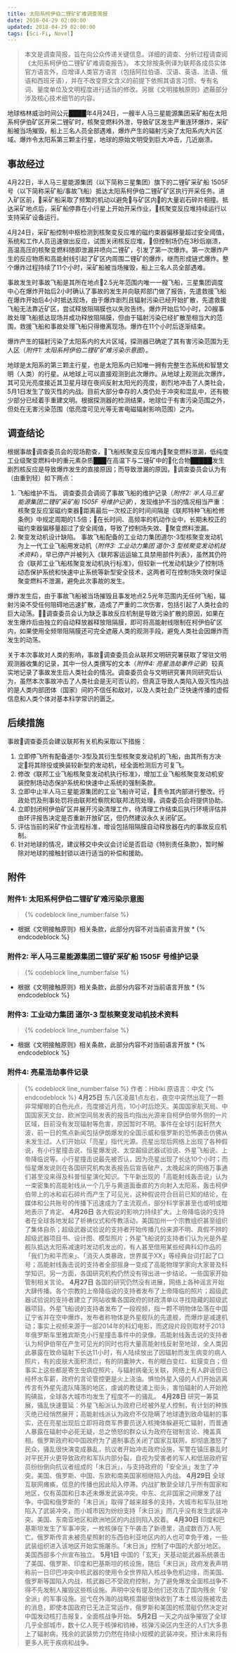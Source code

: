 ```yaml
---
title: 太阳系柯伊伯二锂矿矿难调查简报
date: 2018-04-29 02:00:00
updated: 2018-04-29 02:00:00
tags: [Sci-Fi, Novel]
---
```


> 本文是调查简报，旨在向公众传递关键信息。详细的调查、分析过程请查阅《太阳系柯伊伯二锂矿矿难调查报告》。
> 本文除按条例译为联邦各成员实体官方语言外，应增译人类官方语言（包括阿拉伯语、汉语、英语、法语、俄语和西班牙语），并在不改变原文含义的前提下依照其语言习惯、专有名词、量度单位及文明程度进行适当的修改。另据《文明接触原则》遮蔽部分涉及核心技术细节的内容。

地球格林威治时间公元████年4月24日，一艘半人马三星能源集团采矿船在太阳系柯伊伯矿区开采二锂矿时，核聚变燃料外泄，导致矿区发生严重连环爆炸，采矿船被当场摧毁，船上三名人员全部遇难，爆炸产生的辐射污染了太阳系内大片区域。爆炸令太阳系第三颗主行星，地球的原始文明受到巨大冲击，几近崩溃。

<!--more-->

## 事故经过
4月22日，半人马三星能源集团（以下简称三星集团）旗下的二锂矿采矿船 1505F 号（以下简称采矿船/事故飞船）抵达太阳系柯伊伯二锂矿矿区执行开采任务。进入矿区前，采矿船采取了频繁的机动以避免与矿区内的大量岩石碎片相撞。抵达采矿地点后，采矿船停靠在小行星上开始开采作业，核聚变反应堆持续运行以支持采矿设备运行。

4月24日，采矿船控制中枢检测到核聚变反应堆的磁约束器偏移量超过安全阈值，系统和工作人员迅速做出反应，试图关闭核反应堆，但控制场仍在3秒后崩溃，高温高压的核聚变燃料随即泄漏并喷向二锂矿，引发了第一次爆炸。第一次爆炸产生的反应物质和高能射线引起了矿区内周围二锂矿的爆炸，继而形成链式爆炸。整个爆炸过程持续了11个小时，采矿船被当场摧毁，船上三名人员全部遇难。

事故发生时事故飞船是其所在地点2.5光年范围内唯一一艘飞船，三星集团调度中心在爆炸开始后2小时确认了事故的发生并向联邦部门做了报告，先遣救援飞船在爆炸开始后4小时抵达现场，由于爆炸剧烈且辐射污染已经开始扩散，先遣救援飞船无法靠近矿区，尝试释放阻隔膜也以失败告终。爆炸开始后10小时，20艘事故处理飞船抵达现场并成功释放阻隔膜，但由于辐射污染已经扩散至相当大的范围，救援飞船和事故处理飞船只得撤离现场。爆炸在11个小时后逐渐结束。

爆炸产生的辐射污染了太阳系内的大片区域，探测器已确定了其有害污染范围为无人区（*附件1: 太阳系柯伊伯二锂矿矿难污染示意图*）。

地球是太阳系的第三颗主行星，也是太阳系内已知唯一拥有完整生态系统和智慧文明（人类）的行星。从地球上可以直接观测到此次爆炸。从地球上观测此次爆炸，其可见光亮度接近其卫星月球在夜间反射太阳光的亮度，剧烈地冲击了人类社会，5月1日发生了毁灭性的内战。目前大部分幸存的人类仍处于冲突和混乱中，还有极少部分已经着手重建文明。根据探测器的检测结果，地球位于有害污染范围之外，但处在无害污染范围（低亮度可见光等无害电磁辐射影响范围）之内。

## 调查结论
根据事故调查委员会的现场勘查，飞船核聚变反应堆内聚变燃料泄漏，低纯度工业级聚变燃料中的重元素杂质███在高温下与二锂矿中的化合物█████发生剧烈核反应是导致爆炸发生的直接原因；而导致泄漏的原因，调查委员会认为有（由重到轻）如下两点：
1. 飞船维护不当。
   调查委员会调阅了事故飞船的维护记录（*附件2: 半人马三星能源集团二锂矿采矿船 1505F 号维护记录*），发现维护不当的情况相当严重：核聚变反应室磁约束器距离最后一次校正的时间间隔是《联邦特种飞船检修条例》中规定周期的1.5倍；在长时间、高频率的机动作业中，长期未校正的磁约束器偏移量超过了安全阈值，导致了控制场失效、聚变燃料泄漏。
2. 聚变发动机设计缺陷。
   事故飞船配备的工业动力集团道尔-3型核聚变发动机为上一代工业飞船用发动机（*附件3: 工业动力集团 道尔-3 型核聚变发动机技术资料*），早已停产并被列入《联邦客运运输工具禁用部件列表》，虽然其仍符合《联邦工业飞船核聚变发动机执行标准》，但较新一代发动机缺少了控制场动态保护系统和快速中止系统等新型安全技术，这两者可在控制场失效时保证聚变燃料不泄漏，避免此次事故的发生。

爆炸发生后，由于事故飞船被当场摧毁且事发地点2.5光年范围内无任何飞船，辐射污染不受任何阻碍地迅速扩散，造成了严重的二次伤害，包括引起了人类社会的巨大动荡。调查委员会认为缺乏事故反应机制是导致污染扩散的原因，如果在发生爆炸后由独立的自动释放器释放阻隔膜，即可将高能射线限制在柯伊伯矿区内，如果使用全频带阻隔膜还可完全遮蔽人类的观测手段，避免人类社会因爆炸而发生的动荡。

关于本次事故对人类的影响，事故调查委员会从联邦文明研究署获取了常驻文明观测器收集的记录，其中一份人类撰写的文本（*附件4: 亮星浩劫事件记录*）较真实地记录了事故发生后人类社会的情况。调查委员会与文明研究署共同研究后认为，虽然本次事故冲击了人类社会是无可否认的，但真正导致人类陷入毁灭性内战的是人类内部团体（国家）间的不信任和敌对，以及人类社会广泛快速传播的虚假信息和人类个体对基本科学常识的匮乏。

## 后续措施
事故调查委员会建议联邦有关机构采取以下措施：
1. 立即停飞所有配备道尔-3型及其衍生型核聚变发动机的飞船，由其所有方决定将其除役或换装较新型的发动机，经全面检测后方可复飞。
2. 修改《联邦工业飞船核聚变发动机执行标准》，增加工业飞船核聚变发动机安装控制场动态保护系统和快速中止系统的强制条款。
3. 立即中止半人马三星能源集团的工业飞船许可证，责令其内部进行整改。行政处罚及刑事处罚将由联邦检察院和联邦法院处理，调查委员会将提供协助。
4. 立即封闭柯伊伯矿区并展开污染清理工作，待清理工作结束后执行环境评估并由环评报告决定是否重新开放矿区，但仍然建议永久关闭矿区。
5. 评估当前的采矿作业流程标准，增设包括阻隔膜自动释放器在内的事故反应机制。
6. 针对地球的情况，建议移交中央议会讨论是否启动《特别责任条款》，暂时解除对地球的接触封锁以进行适当的补偿和援助。

## 附件
### 附件1: 太阳系柯伊伯二锂矿矿难污染示意图
> {% codeblock line_number:false %}
  * 根据《文明接触原则》相关条款，此部分内容不对当前语言开放 *
  {% endcodeblock %}

### 附件2: 半人马三星能源集团二锂矿采矿船 1505F 号维护记录
> {% codeblock line_number:false %}
  * 根据《文明接触原则》相关条款，此部分内容不对当前语言开放 *
  {% endcodeblock %}

### 附件3: 工业动力集团 道尔-3 型核聚变发动机技术资料
> {% codeblock line_number:false %}
  * 根据《文明接触原则》相关条款，此部分内容不对当前语言开放 *
  {% endcodeblock %}

### 附件4: 亮星浩劫事件记录
> {% codeblock line_number:false %}
  作者：Hibiki
  原语言：中文
  {% endcodeblock %}
> **4月25日**
> 东八区凌晨1点左右，夜空中突然出现了一颗非常耀眼的白色光点，亮度接近月亮，10小时后熄灭。美国国家航天局、中国国家天文台、欧洲空间局发表的报告均指出光源来自柯伊伯带外侧的一片区域，目前没有发现辐射等危害，原因暂时不明。事件在全球引起轩然大波，前一日的焦点新闻包括伊朗爆发的全国示威和俄罗斯的恐怖袭击仿佛从未发生过。人们开始以「亮星」指代光源。亮星出现后网络上出现了各种假说，有小行星撞击说、恒星爆发说、太空超级武器试验说、外星飞船说、上帝降临说等。小行星撞击说最先被否认，因为亮星出现了长达10个小时；而恒星爆发说则在各国研究机构发表报告后宣告破产，太晚起床的网络万事通们甚至没来得及科普恒星演化知识。下午新出现的「高能射线轰击说」认为一束密集的高能射线从一个几乎与黄道面垂直的方向射入太阳系，轰击柯伊伯带上的冰和岩石碎片而产生了可见光，这种假说符合目前已知的结论，在媒体和公共账号的传播下迅速成为了主流观点，部分科学家甚至也或明或暗地表示了肯定。
> **4月26日**
> 各大假说的影响力持续扩大。上帝降临说的支持者在全球各地发起了祈祷仪式和传教活动，美国加州一个宗教组织甚至组织了集体自杀；超级武器试验说的支持者开始传播几份来源不明、真假不辨的超级武器项目书、设计图、模型照片；外星飞船说的支持者们认为光是外星舰队抵达太阳系减速时发动机发出的，有人甚至借用某些经典科幻作品的「我们为和平而来」、「消灭人类暴政，世界属于XX」等经典台词打起了口号；高能射线轰击说的支持者全部摇身一变成了高能物理学家向大家普及科学知识。另一方面，各国研究机构仍然没有得出进一步结论，一些国家开始管制相关言论。
> **4月27日**
> 各国的研究仍然没有进展，网络上各种谣言开始大肆传播。各个宗教的上帝降临说的支持者发布了上帝降临的照片；超级武器试验说的支持者建立了网站收集各国政府的财政清单以寻找隐藏的超级武器项目。外星飞船说的支持者发布了一段视频，指一颗不明物体坠落在中国辽宁省并在空中爆炸，发布者称物体是外星舰队的先遣舰，而爆炸是减速机动；事实上视频来源于一部2014年的科幻电影，而这段片段则取材于2013年俄罗斯车里雅宾斯克小行星撞击事件中的录像。高能射线轰击说的支持者认为柯伊伯带在产生可见光的同时也将大量高能射线反射至地球，全人类因此暴露在致命辐射下长达11小时，有人陆续放出了因辐射而发生病变的病人照片，有的皮肤大面积溃烂，有的阴囊肿大，有的眼白变红、虹膜变白；但事实上这些都是寄生虫病症照片，与辐射病毫无关联，网络上有人辟谣但已经杯水车薪，政府的言论管控更是火上浇油。惧怕外星入侵的人们开始逃离传言有外星先遣队降落的地区，虔诚的教徒涌上街头，害怕辐射的人开始抢购碘盐，全球各大城市均发生了程度不一的骚乱。
> **4月28日**
> 研究一筹莫展，骚乱快速蔓延：外星飞船派认为政府已经被外星人控制，有计划的种族灭绝已经悄然展开；高能射线派认为政府不仅隐瞒了地球遭到致命辐射的事实，还在亮星出现后立即将政商军界要员送入核掩体躲避死亡辐射，而普通人暴露在辐射中必死无疑，总之愤怒的群众认为政府在钳制言论、掩盖真相。俄罗斯政府和中国政府为了遏制事态关闭了国家互联网，却彻底激怒了民众，骚乱很快演变成暴乱，抗议者开始冲击政府设施，军警在镇压暴乱时对平民开火更导致政府和军队内部分裂，自视为受害者的军人和低层政府官员纷纷倒向抗议者组成的「末日派」，与支持政府的「安全派」发生了冲突。美国、俄罗斯、中国、东欧和南美国家相继陷入内战。
> **4月29日**
> 全球互联网瘫痪，信息的传播也因此陷入停滞。内战扩散至全球几乎所有国家和地区，仅有英国和日本还未爆发武装冲突。中东、北非国家之间爆发了战争。中国和俄罗斯的「末日派」取得了越来越多的支持，大城市和军队驻地陷入了武装冲突，而小城市因为纷纷支持「末日派」而几乎没有发生武装冲突。美国、东南亚地区和欧洲地区的内战则陷入胶着。
> **4月30日**
> 印度和巴基斯坦发生了军事冲突，一枚核弹在下午袭击了新德里，造成数百万人死亡。俄罗斯传言未被亮星照射的东西伯利亚地区内的人也可幸免于难，一些武装组织进入该地区开始实施屠杀。「末日派」控制了中国的大部分地区。美国西部多个州宣布独立。
> **5月1日**
> 中国的「玄天」天基动能武器系统袭击了美国、俄罗斯、印度和巴基斯坦的核设施，随后「末日派」政府发表声明称前一日印巴冲突中核武器的使用令全世界陷入核战争危机边缘，而美国、俄罗斯等国陷入内战，核武器已不受政府控制，为了避免爆发全面核战争不得不先发制人摧毁这些核设施。声明中没有提及他们还攻击了国内残余「安全派」的军事设施。巡弋在外海的战略核潜艇很快收到了本土核设施被攻击的消息，即使本国政府已无法正常运作，俄罗斯和美国的核潜艇仍然决定对中国发动核打击报复。全面核战争开始。
> **5月2日**
> 一天之内战争摧毁了全球几乎全部城市，数十亿人死于核弹和钨棒，核弹污染区内生还的人们大多患上了辐射病，残余的武装势力仍然在持续小规模的武装冲突，预计未来将有更多人死于疾病和战争。
